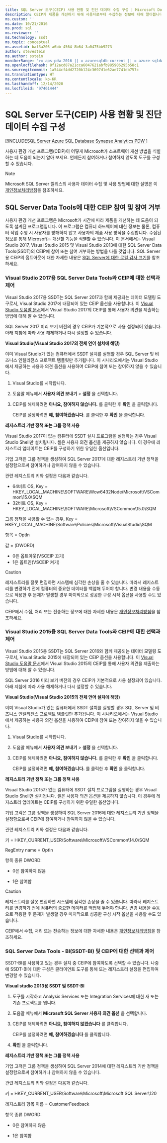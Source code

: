 ```yaml
---
title: SQL Server 도구(CEIP) 사용 현황 및 진단 데이터 수집 구성 | Microsoft Docs
description: CEIP가 제품을 개선하기 위해 사용자로부터 수집하는 정보에 대해 알아봅니다. SSDT(SQL Server Data Tools)에서 프로그램을 옵트인 또는 옵트아웃하는 방법을 알아봅니다.
ms.custom: ''
ms.date: 10/21/2016
ms.prod: sql
ms.reviewer: ''
ms.technology: ssdt
ms.topic: conceptual
ms.assetid: baf3a205-a6bb-4564-8b64-3a0475bb9273
author: stevestein
ms.author: sstein
monikerRange: '>= aps-pdw-2016 || = azuresqldb-current || = azure-sqldw-latest || >= sql-server-2016'
ms.openlocfilehash: 8f12acd87a21cca6047621abfb985906295b58c1
ms.sourcegitcommit: 1a544cf4dd2720b124c3697d1e62ae7741db757c
ms.translationtype: HT
ms.contentlocale: ko-KR
ms.lasthandoff: 12/14/2020
ms.locfileid: "97461444"
---
```

# <a name="configure-usage-and-diagnostic-data-collection-for-sql-server-tools-ceip"></a>SQL Server 도구(CEIP) 사용 현황 및 진단 데이터 수집 구성

[!INCLUDE[SQL Server Azure SQL Database Synapse Analytics PDW ](../includes/applies-to-version/sql-asdb-asdbmi-asa-pdw.md)]

사용자 환경 개선 프로그램(CEIP)이 어떻게 Microsoft가 소프트웨어 개선 방법을 식별하는 데 도움이 되는지 알아 보세요.  언제든지 참여하거나 참여하지 않도록 도구를 구성할 수 있습니다.  
  
> [!NOTE]  
> Microsoft SQL Server 릴리스의 사용자 데이터 수집 및 사용 방법에 대한 설명은 이 [개인정보처리방침](https://go.microsoft.com/fwlink/?LinkID=868444)을 참조하세요.  
  
## <a name="opting-in-and-out-of-ceip-for-sql-server-data-tools"></a>SQL Server Data Tools에 대한 CEIP 참여 및 참여 거부  

 사용자 환경 개선 프로그램은 Microsoft가 시간에 따라 제품을 개선하는 데 도움이 되도록 설계된 프로그램입니다. 이 프로그램은 컴퓨터 하드웨어에 대한 정보는 물론, 컴퓨터 작업 수행 시 사용자를 방해하지 않고 사용자의 제품 사용 방식을 수집합니다. 수집된 정보를 통해 Microsoft는 개선할 기능을 식별할 수 있습니다. 이 문서에서는 Visual Studio 2017, Visual Studio 2015 및 Visual Studio 2013에 대한 SQL Server Data Tools(SSDT)의 CEIP에 참여 또는 참여 거부하는 방법을 다룰 것입니다.  SQL Server용 CEIP의 옵트아웃에 대한 자세한 내용은 [SQL Server에 대한 로컬 감사 끄기](usage-and-diagnostic-data-in-local-audit.md#turning-local-audit-on-or-off)를 참조하세요.

### <a name="choice-and-control-over--ceip-and-sql-server-data-tools-for-visual-studio-2017"></a>Visual Studio 2017용 SQL Server Data Tools와 CEIP에 대한 선택과 제어

 Visual Studio 2017용 SSDT는 SQL Server 2017과 함께 제공되는 데이터 모델링 도구로서, Visual Studio 2017에 내장되어 있는 CEIP 옵션을 사용합니다. 이 [Visual Studio 도움말 문서](https://www.visualstudio.com/docs/work/connect/give-feedback)에서 Visual Studio 2017의 CEIP를 통해 사용자 의견을 제출하는 방법에 대해 알 수 있습니다.  
  
 SQL Server 2017 미리 보기 버전의 경우 CEIP가 기본적으로 사용 설정되어 있습니다. 아래 지침에 따라 사용 해제하거나 다시 설정할 수 있습니다.  
  
 **Visual Studio(Visual Studio 2017의 전체 언어 설치에 해당)**  
  
 이미 Visual Studio가 있는 컴퓨터에서 SSDT 설치를 실행할 경우 SQL Server 및 비즈니스 인텔리전스 프로젝트 템플릿만 추가됩니다. 이 시나리오에서는 Visual Studio에서 제공하는 사용자 의견 옵션을 사용하여 CEIP에 참여 또는 참여하지 않을 수 있습니다.  
  
1.  Visual Studio를 시작합니다.  
  
2.  도움말 메뉴에서 **사용자 의견 보내기** > **설정** 을 선택합니다.  
  
3.  CEIP를 해제하려면 **아니요, 참여하지 않습니다.** 를 클릭한 후 **확인** 을 클릭합니다.  
  
     CEIP를 설정하려면 **예, 참여하겠습니다.** 를 클릭한 후 **확인** 을 클릭합니다.  
  

  
 **레지스트리 기반 정책 또는 그룹 정책 사용**  
  
 Visual Studio 2017이 없는 컴퓨터에 SSDT 설치 프로그램을 실행하는 경우 Visual Studio Shell만 설치됩니다. 셸은 사용자 의견 옵션을 제공하지 않습니다. 이 경우에 레지스트리 업데이트는 CEIP를 구성하기 위한 유일한 옵션입니다.  
  
 기업 고객은 그룹 정책을 생성하여 SQL Server 2017에 대한 레지스트리 기반 정책을 설정함으로써 참여하거나 참여하지 않을 수 있습니다.  
  
 관련 레지스트리 키와 설정은 다음과 같습니다.  
  
- 64비트 OS, Key = HKEY_LOCAL_MACHINE\SOFTWARE\Wow6432Node\Microsoft\VSCommon\15.0\SQM
- 32비트 OS, Key = HKEY_LOCAL_MACHINE\SOFTWARE\Microsoft\VSCommon\15.0\SQM

그룹 정책을 사용할 수 있는 경우, Key = HKEY_LOCAL_MACHINE\Software\Policies\Microsoft\VisualStudio\SQM 

항목 = OptIn

값 = (DWORD)
- 0은 옵트아웃(VSCEIP 끄기)
- 1은 옵트인(VSCEIP 켜기)

  
> [!CAUTION]  
>  레지스트리를 잘못 편집하면 시스템에 심각한 손상을 줄 수 있습니다. 따라서 레지스트리를 변경하기 전에 컴퓨터의 중요한 데이터를 백업해 두어야 합니다. 변경 내용을 수동으로 적용한 후 문제가 발생할 경우 마지막으로 성공한 구성 시작 옵션을 사용할 수도 있습니다.  
  
 CEIP에서 수집, 처리 또는 전송하는 정보에 대한 자세한 내용은 [개인정보처리방침](https://go.microsoft.com/fwlink/?LinkID=868444)을 참조하세요.  
 
### <a name="choice-and-control-over-ceip-and-sql-server-data-tools-for-visual-studio-2015"></a>Visual Studio 2015용 SQL Server Data Tools와 CEIP에 대한 선택과 제어  
 Visual Studio 2015용 SSDT는 SQL Server 2016와 함께 제공되는 데이터 모델링 도구로서, Visual Studio 2015에 내장되어 있는 CEIP 옵션을 사용합니다. 이 [Visual Studio 도움말 문서](https://docs.microsoft.com/visualstudio/ide/how-to-report-a-problem-with-visual-studio-2017)에서 Visual Studio 2015의 CEIP를 통해 사용자 의견을 제출하는 방법에 대해 알 수 있습니다.  
  
 SQL Server 2016 미리 보기 버전의 경우 CEIP가 기본적으로 사용 설정되어 있습니다. 아래 지침에 따라 사용 해제하거나 다시 설정할 수 있습니다.  
  
 **Visual Studio(Visual Studio 2015의 전체 언어 설치에 해당)**  
  
 이미 Visual Studio가 있는 컴퓨터에서 SSDT 설치를 실행할 경우 SQL Server 및 비즈니스 인텔리전스 프로젝트 템플릿만 추가됩니다. 이 시나리오에서는 Visual Studio에서 제공하는 사용자 의견 옵션을 사용하여 CEIP에 참여 또는 참여하지 않을 수 있습니다.  
  
1.  Visual Studio를 시작합니다.  
  
2.  도움말 메뉴에서 **사용자 의견 보내기** > **설정** 을 선택합니다.  
  
3.  CEIP를 해제하려면 **아니요, 참여하지 않습니다.** 를 클릭한 후 **확인** 을 클릭합니다.  
  
     CEIP를 설정하려면 **예, 참여하겠습니다.** 를 클릭한 후 **확인** 을 클릭합니다.  
  

  
 **레지스트리 기반 정책 또는 그룹 정책 사용**  
  
 Visual Studio 2015가 없는 컴퓨터에 SSDT 설치 프로그램을 실행하는 경우 Visual Studio Shell만 설치됩니다. 셸은 사용자 의견 옵션을 제공하지 않습니다. 이 경우에 레지스트리 업데이트는 CEIP를 구성하기 위한 유일한 옵션입니다.  
  
 기업 고객은 그룹 정책을 생성하여 SQL Server 2016에 대한 레지스트리 기반 정책을 설정함으로써 CEIP에 참여하거나 참여하지 않을 수 있습니다.  
  
 관련 레지스트리 키와 설정은 다음과 같습니다.  
  
 키 = HKEY_CURRENT_USER\Software\Microsoft\VSCommon\14.0\SQM  
  
 RegEntry name = OptIn  
  
 항목 종류 DWORD:  
  
-   0은 참여하지 않음  
  
-   1은 참여함  
  
> [!CAUTION]  
>  레지스트리를 잘못 편집하면 시스템에 심각한 손상을 줄 수 있습니다. 따라서 레지스트리를 변경하기 전에 컴퓨터의 중요한 데이터를 백업해 두어야 합니다. 변경 내용을 수동으로 적용한 후 문제가 발생할 경우 마지막으로 성공한 구성 시작 옵션을 사용할 수도 있습니다.  
  
 CEIP에서 수집, 처리 또는 전송하는 정보에 대한 자세한 내용은 [개인정보처리방침](https://go.microsoft.com/fwlink/?LinkID=868444)을 참조하세요.  
  
### <a name="choice-and-control-for-ceip-and-sql-server-data-tools---bi-ssdt-bi"></a>SQL Server Data Tools - BI(SSDT-BI) 및 CEIP에 대한 선택과 제어  
 SSDT-BI를 사용하고 있는 경우 설치 중 CEIP에 참여하도록 선택할 수 있습니다. 나중에 SSDT-BI에 대한 구성은 클라이언트 도구를 통해 또는 레지스트리 설정을 편집하여 변경할 수 있습니다.  
  
 **Visual studio 2013용 SSDT 및 SSDT-BI**  
  
1.  도구를 시작하고 Analysis Services 또는 Integration Services에 대한 새 또는 기존 프로젝트를 엽니다.  
  
2.  도움말 메뉴에서 **Microsoft SQL Server 사용자 의견 옵션** 을 선택합니다.  
  
3.  CEIP를 해제하려면 **아니요, 참여하지 않겠습니다** 를 클릭합니다.  
  
     CEIP를 설정하려면 **예, 참여하겠습니다** 를 클릭합니다.  
  
4.  **확인** 을 클릭합니다.  
  
 **레지스트리 기반 정책 또는 그룹 정책 사용**  
  
 기업 고객은 그룹 정책을 생성하여 SQL Server 2014에 대한 레지스트리 기반 정책을 설정함으로써 참여하거나 참여하지 않을 수 있습니다.  
  
 관련 레지스트리 키와 설정은 다음과 같습니다.  
  
 키 = HKEY_CURRENT_USER\Software\Microsoft\Microsoft SQL Server\120  
  
 레지스트리 항목 이름 = CustomerFeedback  
  
 항목 종류 DWORD:  
  
-   0은 참여하지 않음  
  
-   1은 참여함  
  
  

